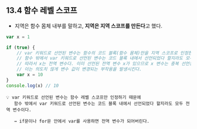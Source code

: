## 13.4 함수 레벨 스코프

- 지역은 함수 몸체 내부를 말하고, **지역은 지역 스코프를 만든다**고 했다.

```js
var x = 1

if (true) {
    // var 키워드로 선언된 변수는 함수의 코드 블록(함수 몸체)만을 지역 스코프로 인정한다.
    // 함수 밖에서 var 키워드로 선언된 변수는 코드 블록 내에서 선언되었다 할지라도 모두 전역 변수다.
    // 따라서 x는 전역 변수다. 이미 선언된 전역 변수 x가 있으므로 x 변수는 중복 선언된다.
    // 이는 의도치 않게 변수 값이 변경되는 부작용을 발생시킨다.
    var x = 10
}
console.log(x) // 10
```

```
💡 var 키워드로 선언된 변수는 함수 레벨 스코프만 인정하기 때문에
   함수 밖에서 var 키워드로 선언된 변수는 코드 블록 내에서 선언되었다 할지라도 모두 전역 변수이다.

   → if문이나 for문 안에서 var를 사용하면 전역 변수가 되어버린다.
```